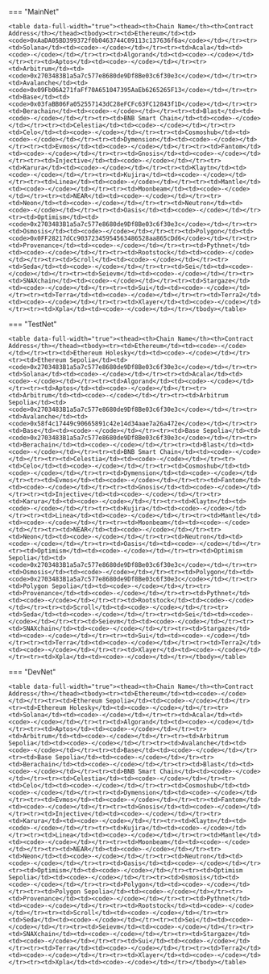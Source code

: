 <!-- The content in this file is auto-generated. Do not modify this file directly. Please see the README.md in the wormhole-mkdocs/scripts directory to learn how to update this page. -->
<!--CCTP_ADDRESS-->

=== "MainNet"

    <table data-full-width="true"><thead><th>Chain Name</th><th>Contract Address</th></thead><tbody><tr><td>Ethereum</td><td><code>0xAaDA05BD399372f0b0463744C09113c137636f6a</code></td></tr><tr><td>Solana</td><td><code>-</code></td></tr><tr><td>Acala</td><td><code>-</code></td></tr><tr><td>Algorand</td><td><code>-</code></td></tr><tr><td>Aptos</td><td><code>-</code></td></tr><tr><td>Arbitrum</td><td><code>0x2703483B1a5a7c577e8680de9Df8Be03c6f30e3c</code></td></tr><tr><td>Avalanche</td><td><code>0x09Fb06A271faFf70A651047395AaEb6265265F13</code></td></tr><tr><td>Base</td><td><code>0x03faBB06Fa052557143dC28eFCFc63FC12843f1D</code></td></tr><tr><td>Berachain</td><td><code>-</code></td></tr><tr><td>Blast</td><td><code>-</code></td></tr><tr><td>BNB Smart Chain</td><td><code>-</code></td></tr><tr><td>Celestia</td><td><code>-</code></td></tr><tr><td>Celo</td><td><code>-</code></td></tr><tr><td>Cosmoshub</td><td><code>-</code></td></tr><tr><td>Dymension</td><td><code>-</code></td></tr><tr><td>Evmos</td><td><code>-</code></td></tr><tr><td>Fantom</td><td><code>-</code></td></tr><tr><td>Gnosis</td><td><code>-</code></td></tr><tr><td>Injective</td><td><code>-</code></td></tr><tr><td>Karura</td><td><code>-</code></td></tr><tr><td>Klaytn</td><td><code>-</code></td></tr><tr><td>Kujira</td><td><code>-</code></td></tr><tr><td>Linea</td><td><code>-</code></td></tr><tr><td>Mantle</td><td><code>-</code></td></tr><tr><td>Moonbeam</td><td><code>-</code></td></tr><tr><td>NEAR</td><td><code>-</code></td></tr><tr><td>Neon</td><td><code>-</code></td></tr><tr><td>Neutron</td><td><code>-</code></td></tr><tr><td>Oasis</td><td><code>-</code></td></tr><tr><td>Optimism</td><td><code>0x2703483B1a5a7c577e8680de9Df8Be03c6f30e3c</code></td></tr><tr><td>Osmosis</td><td><code>-</code></td></tr><tr><td>Polygon</td><td><code>0x0FF28217dCc90372345954563486528aa865cDd6</code></td></tr><tr><td>Provenance</td><td><code>-</code></td></tr><tr><td>Pythnet</td><td><code>-</code></td></tr><tr><td>Rootstock</td><td><code>-</code></td></tr><tr><td>Scroll</td><td><code>-</code></td></tr><tr><td>Seda</td><td><code>-</code></td></tr><tr><td>Sei</td><td><code>-</code></td></tr><tr><td>Seievm</td><td><code>-</code></td></tr><tr><td>SNAXchain</td><td><code>-</code></td></tr><tr><td>Stargaze</td><td><code>-</code></td></tr><tr><td>Sui</td><td><code>-</code></td></tr><tr><td>Terra</td><td><code>-</code></td></tr><tr><td>Terra2</td><td><code>-</code></td></tr><tr><td>Xlayer</td><td><code>-</code></td></tr><tr><td>Xpla</td><td><code>-</code></td></tr></tbody></table>

=== "TestNet"

    <table data-full-width="true"><thead><th>Chain Name</th><th>Contract Address</th></thead><tbody><tr><td>Ethereum</td><td><code>-</code></td></tr><tr><td>Ethereum Holesky</td><td><code>-</code></td></tr><tr><td>Ethereum Sepolia</td><td><code>0x2703483B1a5a7c577e8680de9Df8Be03c6f30e3c</code></td></tr><tr><td>Solana</td><td><code>-</code></td></tr><tr><td>Acala</td><td><code>-</code></td></tr><tr><td>Algorand</td><td><code>-</code></td></tr><tr><td>Aptos</td><td><code>-</code></td></tr><tr><td>Arbitrum</td><td><code>-</code></td></tr><tr><td>Arbitrum Sepolia</td><td><code>0x2703483B1a5a7c577e8680de9Df8Be03c6f30e3c</code></td></tr><tr><td>Avalanche</td><td><code>0x58f4c17449c90665891c42e14d34aae7a26a472e</code></td></tr><tr><td>Base</td><td><code>-</code></td></tr><tr><td>Base Sepolia</td><td><code>0x2703483B1a5a7c577e8680de9Df8Be03c6f30e3c</code></td></tr><tr><td>Berachain</td><td><code>-</code></td></tr><tr><td>Blast</td><td><code>-</code></td></tr><tr><td>BNB Smart Chain</td><td><code>-</code></td></tr><tr><td>Celestia</td><td><code>-</code></td></tr><tr><td>Celo</td><td><code>-</code></td></tr><tr><td>Cosmoshub</td><td><code>-</code></td></tr><tr><td>Dymension</td><td><code>-</code></td></tr><tr><td>Evmos</td><td><code>-</code></td></tr><tr><td>Fantom</td><td><code>-</code></td></tr><tr><td>Gnosis</td><td><code>-</code></td></tr><tr><td>Injective</td><td><code>-</code></td></tr><tr><td>Karura</td><td><code>-</code></td></tr><tr><td>Klaytn</td><td><code>-</code></td></tr><tr><td>Kujira</td><td><code>-</code></td></tr><tr><td>Linea</td><td><code>-</code></td></tr><tr><td>Mantle</td><td><code>-</code></td></tr><tr><td>Moonbeam</td><td><code>-</code></td></tr><tr><td>NEAR</td><td><code>-</code></td></tr><tr><td>Neon</td><td><code>-</code></td></tr><tr><td>Neutron</td><td><code>-</code></td></tr><tr><td>Oasis</td><td><code>-</code></td></tr><tr><td>Optimism</td><td><code>-</code></td></tr><tr><td>Optimism Sepolia</td><td><code>0x2703483B1a5a7c577e8680de9Df8Be03c6f30e3c</code></td></tr><tr><td>Osmosis</td><td><code>-</code></td></tr><tr><td>Polygon</td><td><code>0x2703483B1a5a7c577e8680de9Df8Be03c6f30e3c</code></td></tr><tr><td>Polygon Sepolia</td><td><code>-</code></td></tr><tr><td>Provenance</td><td><code>-</code></td></tr><tr><td>Pythnet</td><td><code>-</code></td></tr><tr><td>Rootstock</td><td><code>-</code></td></tr><tr><td>Scroll</td><td><code>-</code></td></tr><tr><td>Seda</td><td><code>-</code></td></tr><tr><td>Sei</td><td><code>-</code></td></tr><tr><td>Seievm</td><td><code>-</code></td></tr><tr><td>SNAXchain</td><td><code>-</code></td></tr><tr><td>Stargaze</td><td><code>-</code></td></tr><tr><td>Sui</td><td><code>-</code></td></tr><tr><td>Terra</td><td><code>-</code></td></tr><tr><td>Terra2</td><td><code>-</code></td></tr><tr><td>Xlayer</td><td><code>-</code></td></tr><tr><td>Xpla</td><td><code>-</code></td></tr></tbody></table>

=== "DevNet"

    <table data-full-width="true"><thead><th>Chain Name</th><th>Contract Address</th></thead><tbody><tr><td>Ethereum</td><td><code>-</code></td></tr><tr><td>Ethereum Sepolia</td><td><code>-</code></td></tr><tr><td>Ethereum Holesky</td><td><code>-</code></td></tr><tr><td>Solana</td><td><code>-</code></td></tr><tr><td>Acala</td><td><code>-</code></td></tr><tr><td>Algorand</td><td><code>-</code></td></tr><tr><td>Aptos</td><td><code>-</code></td></tr><tr><td>Arbitrum</td><td><code>-</code></td></tr><tr><td>Arbitrum Sepolia</td><td><code>-</code></td></tr><tr><td>Avalanche</td><td><code>-</code></td></tr><tr><td>Base</td><td><code>-</code></td></tr><tr><td>Base Sepolia</td><td><code>-</code></td></tr><tr><td>Berachain</td><td><code>-</code></td></tr><tr><td>Blast</td><td><code>-</code></td></tr><tr><td>BNB Smart Chain</td><td><code>-</code></td></tr><tr><td>Celestia</td><td><code>-</code></td></tr><tr><td>Celo</td><td><code>-</code></td></tr><tr><td>Cosmoshub</td><td><code>-</code></td></tr><tr><td>Dymension</td><td><code>-</code></td></tr><tr><td>Evmos</td><td><code>-</code></td></tr><tr><td>Fantom</td><td><code>-</code></td></tr><tr><td>Gnosis</td><td><code>-</code></td></tr><tr><td>Injective</td><td><code>-</code></td></tr><tr><td>Karura</td><td><code>-</code></td></tr><tr><td>Klaytn</td><td><code>-</code></td></tr><tr><td>Kujira</td><td><code>-</code></td></tr><tr><td>Linea</td><td><code>-</code></td></tr><tr><td>Mantle</td><td><code>-</code></td></tr><tr><td>Moonbeam</td><td><code>-</code></td></tr><tr><td>NEAR</td><td><code>-</code></td></tr><tr><td>Neon</td><td><code>-</code></td></tr><tr><td>Neutron</td><td><code>-</code></td></tr><tr><td>Oasis</td><td><code>-</code></td></tr><tr><td>Optimism</td><td><code>-</code></td></tr><tr><td>Optimism Sepolia</td><td><code>-</code></td></tr><tr><td>Osmosis</td><td><code>-</code></td></tr><tr><td>Polygon</td><td><code>-</code></td></tr><tr><td>Polygon Sepolia</td><td><code>-</code></td></tr><tr><td>Provenance</td><td><code>-</code></td></tr><tr><td>Pythnet</td><td><code>-</code></td></tr><tr><td>Rootstock</td><td><code>-</code></td></tr><tr><td>Scroll</td><td><code>-</code></td></tr><tr><td>Seda</td><td><code>-</code></td></tr><tr><td>Sei</td><td><code>-</code></td></tr><tr><td>Seievm</td><td><code>-</code></td></tr><tr><td>SNAXchain</td><td><code>-</code></td></tr><tr><td>Stargaze</td><td><code>-</code></td></tr><tr><td>Sui</td><td><code>-</code></td></tr><tr><td>Terra</td><td><code>-</code></td></tr><tr><td>Terra2</td><td><code>-</code></td></tr><tr><td>Xlayer</td><td><code>-</code></td></tr><tr><td>Xpla</td><td><code>-</code></td></tr></tbody></table>

<!--CCTP_ADDRESS-->

